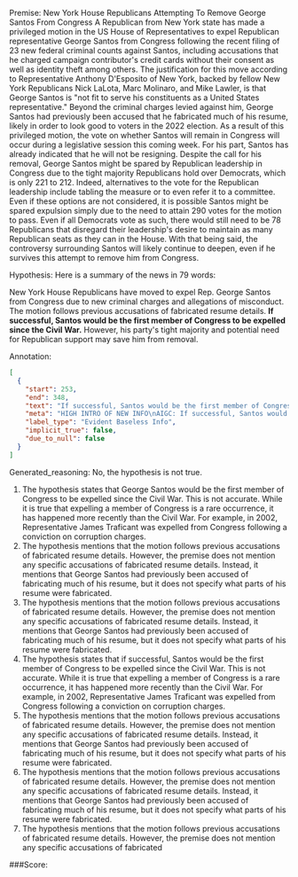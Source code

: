 
Premise:
New York House Republicans Attempting To Remove George Santos From Congress
A Republican from New York state has made a privileged motion in the US House of Representatives to expel Republican representative George Santos from Congress following the recent filing of 23 new federal criminal counts against Santos, including accusations that he charged campaign contributor's credit cards without their consent as well as identity theft among others.
The justification for this move according to Representative Anthony D'Esposito of New York, backed by fellow New York Republicans Nick LaLota, Marc Molinaro, and Mike Lawler, is that George Santos is "not fit to serve his constituents as a United States representative." Beyond the criminal charges levied against him, George Santos had previously been accused that he fabricated much of his resume, likely in order to look good to voters in the 2022 election. As a result of this privileged motion, the vote on whether Santos will remain in Congress will occur during a legislative session this coming week. For his part, Santos has already indicated that he will not be resigning.
Despite the call for his removal, George Santos might be spared by Republican leadership in Congress due to the tight majority Republicans hold over Democrats, which is only 221 to 212. Indeed, alternatives to the vote for the Republican leadership include tabling the measure or to even refer it to a committee. Even if these options are not considered, it is possible Santos might be spared expulsion simply due to the need to attain 290 votes for the motion to pass. Even if all Democrats vote as such, there would still need to be 78 Republicans that disregard their leadership's desire to maintain as many Republican seats as they can in the House. With that being said, the controversy surrounding Santos will likely continue to deepen, even if he survives this attempt to remove him from Congress.

Hypothesis:
Here is a summary of the news in 79 words:

New York House Republicans have moved to expel Rep. George Santos from Congress due to new criminal charges and allegations of misconduct. The motion follows previous accusations of fabricated resume details. **If successful, Santos would be the first member of Congress to be expelled since the Civil War.** However, his party's tight majority and potential need for Republican support may save him from removal.

Annotation:
```json
[
  {
    "start": 253,
    "end": 348,
    "text": "If successful, Santos would be the first member of Congress to be expelled since the Civil War.",
    "meta": "HIGH INTRO OF NEW INFO\nAIGC: If successful, Santos would be the first member of Congress to be expelled since the Civil War.\nriginal: This specific information is not mentioned in the source content.\n\n",
    "label_type": "Evident Baseless Info",
    "implicit_true": false,
    "due_to_null": false
  }
]
```

Generated_reasoning:
No, the hypothesis is not true.

1. The hypothesis states that George Santos would be the first member of Congress to be expelled since the Civil War. This is not accurate. While it is true that expelling a member of Congress is a rare occurrence, it has happened more recently than the Civil War. For example, in 2002, Representative James Traficant was expelled from Congress following a conviction on corruption charges.
2. The hypothesis mentions that the motion follows previous accusations of fabricated resume details. However, the premise does not mention any specific accusations of fabricated resume details. Instead, it mentions that George Santos had previously been accused of fabricating much of his resume, but it does not specify what parts of his resume were fabricated.
3. The hypothesis mentions that the motion follows previous accusations of fabricated resume details. However, the premise does not mention any specific accusations of fabricated resume details. Instead, it mentions that George Santos had previously been accused of fabricating much of his resume, but it does not specify what parts of his resume were fabricated.
4. The hypothesis states that if successful, Santos would be the first member of Congress to be expelled since the Civil War. This is not accurate. While it is true that expelling a member of Congress is a rare occurrence, it has happened more recently than the Civil War. For example, in 2002, Representative James Traficant was expelled from Congress following a conviction on corruption charges.
5. The hypothesis mentions that the motion follows previous accusations of fabricated resume details. However, the premise does not mention any specific accusations of fabricated resume details. Instead, it mentions that George Santos had previously been accused of fabricating much of his resume, but it does not specify what parts of his resume were fabricated.
6. The hypothesis mentions that the motion follows previous accusations of fabricated resume details. However, the premise does not mention any specific accusations of fabricated resume details. Instead, it mentions that George Santos had previously been accused of fabricating much of his resume, but it does not specify what parts of his resume were fabricated.
7. The hypothesis mentions that the motion follows previous accusations of fabricated resume details. However, the premise does not mention any specific accusations of fabricated

###Score:
